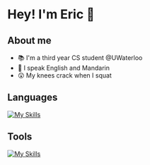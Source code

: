 # Hey! I'm Eric 🙂

## About me
- 📚 I'm a third year CS student @UWaterloo
- 🦜 I speak English and Mandarin
- 😲 My knees crack when I squat

## Languages
[![My Skills](https://skillicons.dev/icons?i=cpp,c,py,bash,dart,kotlin,swift)](https://skillicons.dev)

## Tools
[![My Skills](https://skillicons.dev/icons?i=docker,kubernetes,flutter,git,vim)](https://skillicons.dev)